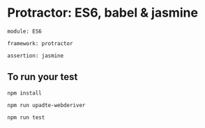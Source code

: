 # Protractor: ES6, babel & jasmine

    module: ES6
    
    framework: protractor
    
    assertion: jasmine

## To run your test

    npm install
    
    npm run upadte-webderiver
    
    npm run test
